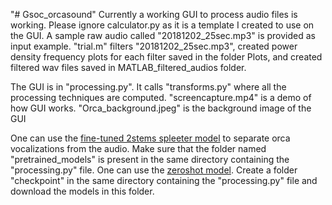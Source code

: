 "# Gsoc_orcasound" 
Currently a working GUI to process audio files is working. 
Please ignore calculator.py as it is a template I created to use on the GUI.
A sample raw audio called "20181202_25sec.mp3" is provided as input example.
"trial.m" filters "20181202_25sec.mp3", created power density frequency plots for each filter saved in the folder Plots,
and created filtered wav files saved in MATLAB_filtered_audios folder.

The GUI is in "processing.py". It calls "transforms.py" where all the processing techniques are computed.
"screencapture.mp4" is a demo of how GUI works.
"Orca_background.jpeg" is the background image of the GUI

One can use the [fine-tuned 2stems spleeter model](https://drive.google.com/drive/folders/1WU3_z-U9m1UX2jREFHwOH99pMKhPEdnu?usp=sharing) to separate orca vocalizations from the audio. Make sure that the folder named "pretrained_models" is present in the same directory containing the "processing.py" file.
One can use the [zeroshot model](https://drive.google.com/drive/folders/1RouwHsGsMs8n3l_jF8XifWtbPzur_YQS?usp=sharing). Create a folder "checkpoint" in the same directory containing the "processing.py" file and download the models in this folder.
